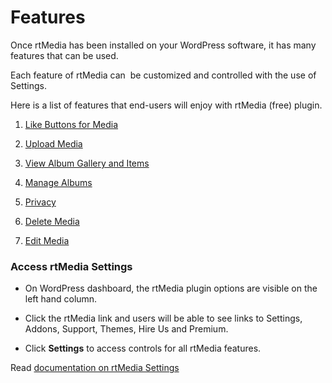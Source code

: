 # Features

Once rtMedia has been installed on your WordPress software, it has many features that can be used.

Each feature of rtMedia can  be customized and controlled with the use of Settings.

Here is a list of features that end-users will enjoy with rtMedia (free) plugin.


  1. [Like Buttons for Media](./like.md)
  2. [Upload Media](/rtmedia/features/upload-media/)
  3. [View Album Gallery and Items](/rtmedia/features/view/)

  4. [Manage Albums](/rtmedia/features/manage/)

  5. [Privacy](/rtmedia/features/privacy/)

  6. [Delete Media](/rtmedia/features/delete/)

  7. [Edit Media](/rtmedia/features/edit-media/)


### Access rtMedia Settings

* On WordPress dashboard, the rtMedia plugin options are visible on the left hand column.


* Click the rtMedia link and users will be able to see links to Settings, Addons, Support, Themes, Hire Us and Premium.


* Click **Settings** to access controls for all rtMedia features.


Read [documentation on rtMedia Settings](/rtmedia/getting-started/settings/)

